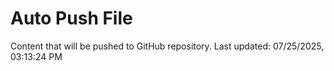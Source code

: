 # Auto Push File

Content that will be pushed to GitHub repository.
Last updated: 07/25/2025, 03:13:24 PM